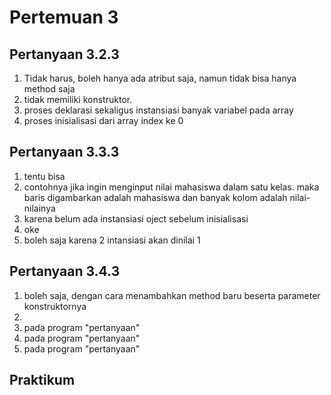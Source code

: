 # Pertemuan 3
## Pertanyaan 3.2.3
1. Tidak harus, boleh hanya ada atribut saja, namun tidak bisa hanya method saja
2. tidak memiliki konstruktor.
3. proses deklarasi sekaligus instansiasi banyak variabel pada array
4. proses inisialisasi dari array index ke 0 

## Pertanyaan 3.3.3
1. tentu bisa
2. contohnya jika ingin menginput nilai mahasiswa dalam satu kelas. maka baris digambarkan adalah mahasiswa dan banyak kolom adalah nilai-nilainya
3. karena belum ada instansiasi oject sebelum inisialisasi
4. oke
5. boleh saja karena 2 intansiasi akan dinilai 1

## Pertanyaan 3.4.3
1. boleh saja, dengan cara menambahkan method baru beserta parameter konstruktornya
2. 
3. pada program "pertanyaan"
4. pada program "pertanyaan"
5. pada program "pertanyaan"

## Praktikum 